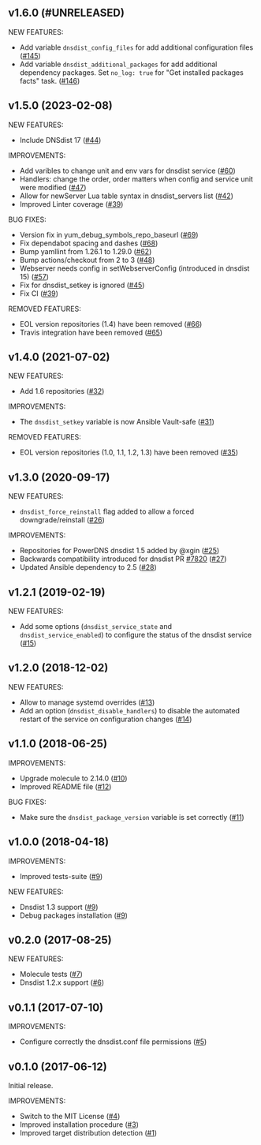 ## v1.6.0 (#UNRELEASED)

NEW FEATURES:
- Add variable `dnsdist_config_files` for add additional configuration files ([\#145](https://github.com/PowerDNS/dnsdist-ansible/pull/145))
- Add variable `dnsdist_additional_packages` for add additional dependency packages. Set `no_log: true` for "Get installed packages facts" task.  ([\#146](https://github.com/PowerDNS/dnsdist-ansible/pull/146))

## v1.5.0 (2023-02-08)

NEW FEATURES:
- Include DNSdist 17 ([\#44](https://github.com/PowerDNS/dnsdist-ansible/pull/44))

IMPROVEMENTS:
- Add varibles to change unit and env vars for dnsdist service ([\#60](https://github.com/PowerDNS/dnsdist-ansible/pull/60))
- Handlers: change the order, order matters when config and service unit were modified ([\#47](https://github.com/PowerDNS/dnsdist-ansible/pull/47))
- Allow for newServer Lua table syntax in dnsdist_servers list ([\#42](https://github.com/PowerDNS/dnsdist-ansible/pull/42))
- Improved Linter coverage ([\#39](https://github.com/PowerDNS/dnsdist-ansible/pull/39))

BUG FIXES:
- Version fix in yum_debug_symbols_repo_baseurl  ([\#69](https://github.com/PowerDNS/dnsdist-ansible/pull/69))
- Fix dependabot spacing and dashes ([\#68](https://github.com/PowerDNS/dnsdist-ansible/pull/68))
- Bump yamllint from 1.26.1 to 1.29.0 ([\#62](https://github.com/PowerDNS/dnsdist-ansible/pull/62))
- Bump actions/checkout from 2 to 3 ([\#48](https://github.com/PowerDNS/dnsdist-ansible/pull/48))
- Webserver needs config in setWebserverConfig (introduced in dnsdist 15) ([\#57](https://github.com/PowerDNS/dnsdist-ansible/pull/57))
- Fix for dnsdist_setkey is ignored ([\#45](https://github.com/PowerDNS/dnsdist-ansible/pull/45))
- Fix CI ([\#39](https://github.com/PowerDNS/dnsdist-ansible/pull/39))

REMOVED FEATURES:
- EOL version repositories (1.4) have been removed ([\#66](https://github.com/PowerDNS/dnsdist-ansible/pull/66))
- Travis integration have been removed ([\#65](https://github.com/PowerDNS/dnsdist-ansible/pull/65))

## v1.4.0 (2021-07-02)

NEW FEATURES:
- Add 1.6 repositories ([\#32](https://github.com/PowerDNS/dnsdist-ansible/pull/32))

IMPROVEMENTS:
- The `dnsdist_setkey` variable is now Ansible Vault-safe ([\#31](https://github.com/PowerDNS/dnsdist-ansible/pull/31))

REMOVED FEATURES:
- EOL version repositories (1.0, 1.1, 1.2, 1.3) have been removed ([\#35](https://github.com/PowerDNS/dnsdist-ansible/pull/35))

## v1.3.0 (2020-09-17)

NEW FEATURES:
- `dnsdist_force_reinstall` flag added to allow a forced downgrade/reinstall ([\#26](https://github.com/PowerDNS/dnsdist-ansible/pull/26))

IMPROVEMENTS:
- Repositories for PowerDNS dnsdist 1.5 added by @xgin ([\#25](https://github.com/PowerDNS/dnsdist-ansible/pull/25))
- Backwards compatibility introduced for dnsdist PR [\#7820](https://github.com/PowerDNS/pdns/pull/7820) ([\#27](https://github.com/PowerDNS/dnsdist-ansible/pull/27))
- Updated Ansible dependency to 2.5 ([\#28](https://github.com/PowerDNS/dnsdist-ansible/pull/28))

## v1.2.1 (2019-02-19)

NEW FEATURES:
- Add some options (`dnsdist_service_state` and `dnsdist_service_enabled`) to configure the status of the dnsdist service ([\#15](https://github.com/PowerDNS/dnsdist-ansible/pull/15))

## v1.2.0 (2018-12-02)

NEW FEATURES:
- Allow to manage systemd overrides ([\#13](https://github.com/PowerDNS/pdns-ansible/pull/13))
- Add an option (`dnsdist_disable_handlers`) to disable the automated restart of the service on configuration changes ([\#14](https://github.com/PowerDNS/dnsdist-ansible/pull/14))

## v1.1.0 (2018-06-25)

IMPROVEMENTS:
- Upgrade molecule to 2.14.0 ([\#10](https://github.com/PowerDNS/dnsdist-ansible/pull/10))
- Improved README file ([\#12](https://github.com/PowerDNS/dnsdist-ansible/pull/12))

BUG FIXES:
- Make sure the `dnsdist_package_version` variable is set correctly ([\#11](https://github.com/PowerDNS/dnsdist-ansible/pull/11))

## v1.0.0 (2018-04-18)

IMPROVEMENTS:
- Improved tests-suite ([\#9](https://github.com/PowerDNS/dnsdist-ansible/pull/9))

NEW FEATURES:
- Dnsdist 1.3 support ([\#9](https://github.com/PowerDNS/dnsdist-ansible/pull/9))
- Debug packages installation ([\#9](https://github.com/PowerDNS/dnsdist-ansible/pull/9))

## v0.2.0 (2017-08-25)

NEW FEATURES:
- Molecule tests ([\#7](https://github.com/PowerDNS/dnsdist-ansible/pull/7))
- Dnsdist 1.2.x support ([\#6](https://github.com/PowerDNS/dnsdist-ansible/pull/6))

## v0.1.1 (2017-07-10)

IMPROVEMENTS:
- Configure correctly the dnsdist.conf file permissions ([\#5](https://github.com/PowerDNS/dnsdist-ansible/pull/5))

## v0.1.0 (2017-06-12)

Initial release.

IMPROVEMENTS:
- Switch to the MIT License ([\#4](https://github.com/PowerDNS/dnsdist-ansible/pull/4))
- Improved installation procedure ([\#3](https://github.com/PowerDNS/dnsdist-ansible/pull/3))
- Improved target distribution detection ([\#1](https://github.com/PowerDNS/dnsdist-ansible/pull/1))
